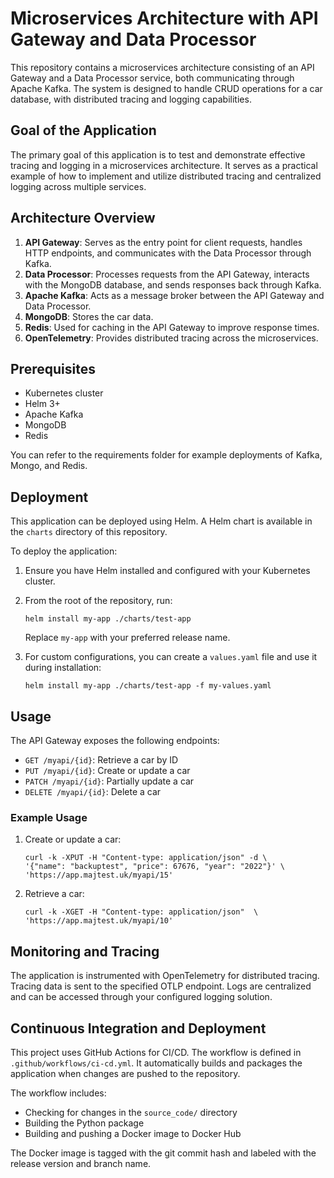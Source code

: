 # Microservices Architecture with API Gateway and Data Processor

This repository contains a microservices architecture consisting of an API Gateway and a Data Processor service, both communicating through Apache Kafka. The system is designed to handle CRUD operations for a car database, with distributed tracing and logging capabilities.

## Goal of the Application

The primary goal of this application is to test and demonstrate effective tracing and logging in a microservices architecture. It serves as a practical example of how to implement and utilize distributed tracing and centralized logging across multiple services.

## Architecture Overview

1. **API Gateway**: Serves as the entry point for client requests, handles HTTP endpoints, and communicates with the Data Processor through Kafka.
2. **Data Processor**: Processes requests from the API Gateway, interacts with the MongoDB database, and sends responses back through Kafka.
3. **Apache Kafka**: Acts as a message broker between the API Gateway and Data Processor.
4. **MongoDB**: Stores the car data.
5. **Redis**: Used for caching in the API Gateway to improve response times.
6. **OpenTelemetry**: Provides distributed tracing across the microservices.

## Prerequisites

- Kubernetes cluster
- Helm 3+
- Apache Kafka
- MongoDB
- Redis

You can refer to the requirements folder for example deployments of Kafka, Mongo, and Redis.


## Deployment

This application can be deployed using Helm. A Helm chart is available in the `charts` directory of this repository.

To deploy the application:

1. Ensure you have Helm installed and configured with your Kubernetes cluster.

2. From the root of the repository, run:
   ```
   helm install my-app ./charts/test-app
   ```

   Replace `my-app` with your preferred release name.

3. For custom configurations, you can create a `values.yaml` file and use it during installation:
   ```
   helm install my-app ./charts/test-app -f my-values.yaml
   ```

## Usage

The API Gateway exposes the following endpoints:

- `GET /myapi/{id}`: Retrieve a car by ID
- `PUT /myapi/{id}`: Create or update a car
- `PATCH /myapi/{id}`: Partially update a car
- `DELETE /myapi/{id}`: Delete a car

### Example Usage

1. Create or update a car:
   ```
   curl -k -XPUT -H "Content-type: application/json" -d \
   '{"name": "backuptest", "price": 67676, "year": "2022"}' \
   'https://app.majtest.uk/myapi/15'
   ```

2. Retrieve a car:
   ```
   curl -k -XGET -H "Content-type: application/json"  \
   'https://app.majtest.uk/myapi/10'
   ```

## Monitoring and Tracing

The application is instrumented with OpenTelemetry for distributed tracing. Tracing data is sent to the specified OTLP endpoint. Logs are centralized and can be accessed through your configured logging solution.

## Continuous Integration and Deployment

This project uses GitHub Actions for CI/CD. The workflow is defined in `.github/workflows/ci-cd.yml`. It automatically builds and packages the application when changes are pushed to the repository.

The workflow includes:
- Checking for changes in the `source_code/` directory
- Building the Python package
- Building and pushing a Docker image to Docker Hub

The Docker image is tagged with the git commit hash and labeled with the release version and branch name.

